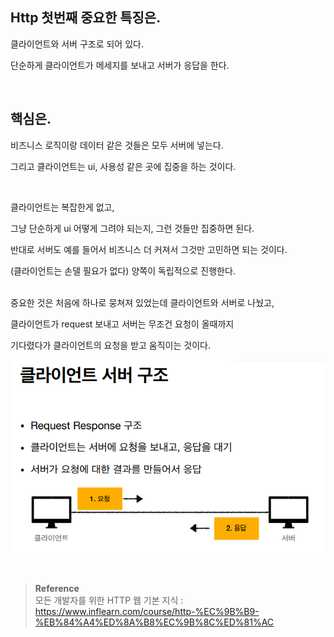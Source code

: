 ## Http  첫번째 중요한 특징은.

클라이언트와 서버 구조로 되어 있다.

단순하게 클라이언트가 메세지를 보내고 서버가 응답을 한다.

<br/>

## 핵심은.

비즈니스 로직이랑 데이터 같은 것들은 모두 서버에 넣는다.

그리고 클라이언트는 ui, 사용성 같은  곳에 집중을 하는 것이다.

<br/>

클라이언트는 복잡한게 없고, 

그냥 단순하게 ui 어떻게 그려야 되는지, 그런 것들만 집중하면 된다.

반대로 서버도 예를 들어서 비즈니스 더 커져서 그것만 고민하면 되는 것이다. 

(클라이언트는 손댈 필요가 없다) 양쪽이 독립적으로 진행한다.

<br/>중요한 것은 처음에 하나로 뭉쳐져 있었는데 클라이언트와 서버로 나눴고, 

클라이언트가 request 보내고 서버는 무조건 요청이 올때까지 

기다렸다가 클라이언트의 요청을 받고 움직이는 것이다.

![이미지](/programming/img/HTTP22.PNG)


<br/>


>**Reference** <br/>모든 개발자를 위한 HTTP 웹 기본 지식 : https://www.inflearn.com/course/http-%EC%9B%B9-%EB%84%A4%ED%8A%B8%EC%9B%8C%ED%81%AC
